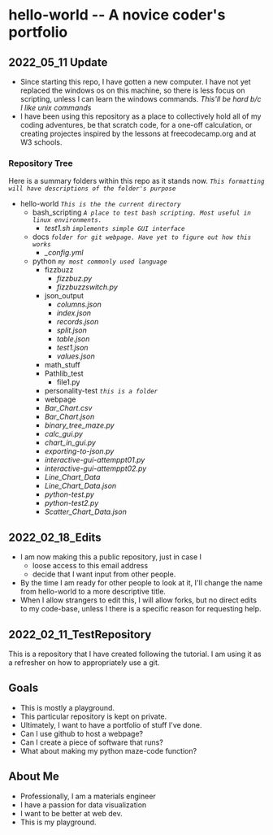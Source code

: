 # hello-world -- A novice coder's portfolio

## 2022_05_11 Update
* Since starting this repo, I have gotten a new computer. I have not yet replaced the windows os on this machine, so there is less focus on scripting, unless I can learn the windows commands. _This'll be hard b/c I like unix commands_
* I have been using this repository as a place to collectively hold all of my coding adventures, be that scratch code, for a one-off calculation, or creating  projectes inspired by the lessons at freecodecamp.org and at W3 schools.

### Repository Tree
Here is a summary folders within this repo as it stands now. *`This formatting will have descriptions of the folder's purpose`*

* hello-world *`This is the the current directory`*
  * bash_scripting *`A place to test bash scripting. Most useful in linux environments.`*
    * *test1.sh* *`implements simple GUI interface`*
  * docs *`folder for git webpage. Have yet to figure out how this works`*
    * *_config.yml*
  * python *`my most commonly used language`*
    * fizzbuzz
      * *fizzbuz.py*
      * *fizzbuzzswitch.py*
    * json_output
      * *columns.json*
      * *index.json*
      * *records.json*
      * *split.json*
      * *table.json*
      * *test1.json*
      * *values.json*
    * math_stuff
    * Pathlib_test
      * file1.py
    * personality-test *`this is a folder`*
    * webpage
    * *Bar_Chart.csv*
    * *Bar_Chart.json*
    * *binary_tree_maze.py*
    * *calc_gui.py*
    * *chart_in_gui.py*
    * *exporting-to-json.py*
    * *interactive-gui-attemppt01.py*
    * *interactive-gui-attemppt02.py*
    * *Line_Chart_Data*
    * *Line_Chart_Data.json*
    * *python-test.py*
    * *python-test2.py*
    * *Scatter_Chart_Data.json*

## 2022_02_18_Edits
* I am now making this a public repository, just in case I 
  *  loose access to this email address
  *  decide that I want input from other people.
*  By the time I am ready for other people to look at it, I'll change the name from hello-world to a more descriptive title.
*  When I allow strangers to edit this, I will allow forks, but no direct edits to my code-base, unless I there is a specific reason for requesting help.


## 2022_02_11_TestRepository
This is a repository that I have created following the tutorial. I am using it as a refresher on how to appropriately use a git.

## Goals
* This is mostly a playground.
* This particular repository is kept on private.
* Ultimately, I want to have a portfolio of stuff I've done.
* Can I use github to host a webpage?
* Can I create a piece of software that runs?
* What about making my python maze-code function?


## About Me
* Professionally, I am a materials engineer
* I have a passion for data visualization
* I want to be better at web dev.
* This is my playground.
